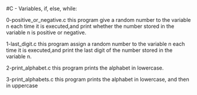 #C - Variables, if, else, while:

0-positive_or_negative.c this program give a random number to the variable n each time it is executed,and print whether the number stored in the variable n is positive or negative.

1-last_digit.c this program assign a random number to the variable n each time it is executed,and  print the last digit of the number stored in the variable n.

2-print_alphabet.c this program prints the alphabet in lowercase.

3-print_alphabets.c this program prints the alphabet in lowercase, and then in uppercase

